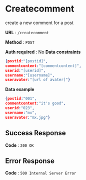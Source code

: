 # Createcomment

create a new comment for a post

**URL** : `/createcomment`

**Method** : `POST`

**Auth required** : No
**Data constraints**

```json
{postid:"[postid]",
commentcontent:"[commentcontent]",
userid:"[userid]",
username:"[username]",
useravater:"[url of avater]"}

```

**Data example**

```json
{postid:"001",
commentcontent:"it's good",
userid:"023",
username:"mx",
useravater:"mx.jpg"}
```


## Success Response

**Code** : `200 OK`

## Error Response

**Code** : `500 Internal Server Error`

